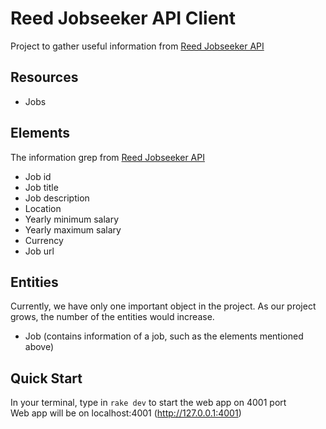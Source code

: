 # Reed Jobseeker API Client

Project to gather useful information from [Reed Jobseeker API](https://www.reed.co.uk/developers/jobseeker)

## Resources

 - Jobs

## Elements
The information grep from [Reed Jobseeker API](https://www.reed.co.uk/developers/jobseeker)

 - Job id
 - Job title
 - Job description
 - Location
 - Yearly minimum salary
 - Yearly maximum salary
 - Currency
 - Job url
 
## Entities

Currently, we have only one important object in the project. As our project grows, the number of the entities would increase.
 - Job (contains information of a job, such as the elements mentioned above)

## Quick Start

In your terminal, type in `rake dev` to start the web app on 4001 port \
Web app will be on localhost:4001 (http://127.0.0.1:4001)
